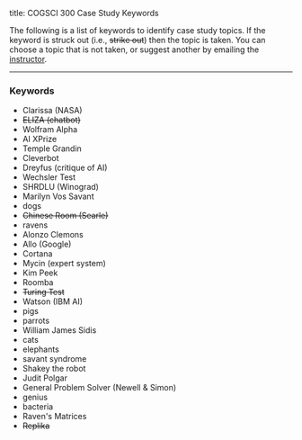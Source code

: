 title: COGSCI 300 Case Study Keywords

The following is a list of keywords to identify case study topics.  If the keyword is struck out (i.e., <s>strike out</s>) then the topic is taken.  You can choose a topic that is not taken, or suggest another by emailing the [instructor](cogsci300@gmail.com).

 * * *

### Keywords

 - Clarissa (NASA)
 - <s>ELIZA (chatbot)</s>
 - Wolfram Alpha
 - AI XPrize
 - Temple Grandin
 - Cleverbot
 - Dreyfus (critique of AI)
 - Wechsler Test
 - SHRDLU (Winograd)
 - Marilyn Vos Savant
 - dogs
 - <s>Chinese Room (Searle)</s>
 - ravens
 - Alonzo Clemons
 - Allo (Google)
 - Cortana
 - Mycin (expert system)
 - Kim Peek
 - Roomba
 - <s>Turing Test</s>
 - Watson (IBM AI)
 - pigs
 - parrots
 - William James Sidis
 - cats
 - elephants
 - savant syndrome
 - Shakey the robot
 - Judit Polgar
 - General Problem Solver (Newell & Simon)
 - genius
 - bacteria
 - Raven's Matrices
 - <s>Replika</s>




